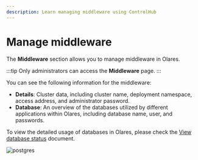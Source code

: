 ```yaml
---
description: Learn managing middleware using ControlHub
---
```

# Manage middleware

The **Middleware** section allows you to manage middleware in Olares.

:::tip
Only administrators can access the **Middleware** page.
:::

You can see the following information for the middleware:
- **Details**: Cluster data, including cluster name, deployment namespace, access address, and administrator password.
- **Database**: An overview of the databases utilized by different applications within Olares, including database name, user, and passwords.

To view the detailed usage of databases in Olares, please check the [View database status](view-database-status.md) document.

![postgres](/images/how-to/olares/controlhub/middleware/01.jpg#bordered)